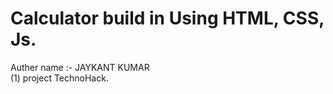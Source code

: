 # Calculator build in Using HTML, CSS, Js.
Auther name :- JAYKANT KUMAR <br>
(1) project TechnoHack. 